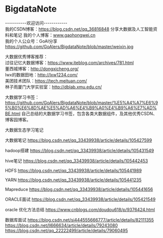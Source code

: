 # BigdataNote  
-----------欢迎访问------------  
我的CSDN博客：https://blog.csdn.net/qq_36816848 分享大数据及人工智能资料和笔记
我的个人博客：www.gaohongwei.cn  
我的个人公众号：GoAl分享  
https://github.com/GoAlers/BigdataNote/blob/master/weixin.jpg

大数据优秀博客推荐：  
过往记忆大数据博客：https://www.iteblog.com/archives/781.html  
董西城博客：http://dongxicheng.org/  
lwx的数据田地：http://lxw1234.com/  
美团技术团队：https://tech.meituan.com/  
林子雨厦门大学实验室：http://dblab.xmu.edu.cn/  

大数据学习书签：https://github.com/GoAlers/BigdataNote/blob/master/%E5%A4%A7%E6%95%B0%E6%8D%AE%E5%AD%A6%E4%B9%A0%E4%B9%A6%E7%AD%BE.html
自己总结的大数据学习书签，包含各类大数据组件，及其他优秀CSDN、博客园博客。  

大数据生态学习笔记  

大数据笔记 https://blog.csdn.net/qq_33439938/article/details/105427599

hadoop搭建  https://blog.csdn.net/qq_33439938/article/details/105431549

hive笔记    https://blog.csdn.net/qq_33439938/article/details/105442453

HDFS       https://blog.csdn.net/qq_33439938/article/details/105441989

YARN      https://blog.csdn.net/qq_33439938/article/details/105441235

Mapreduce   https://blog.csdn.net/qq_33439938/article/details/105441656

ORACLE面试  https://blog.csdn.net/qq_33439938/article/details/105421549

oracle 优化方法总结      https://www.cnblogs.com/doudou618/p/9376424.html

数据库面试
https://blog.csdn.net/si444555666777/article/details/82111355
https://blog.csdn.net/ll666634/article/details/79243080
https://blog.csdn.net/qq_22222499/article/details/79060495
